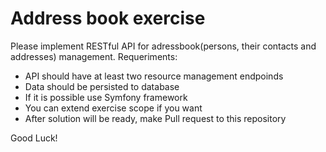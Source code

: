 # Address book exercise

Please implement RESTful API for adressbook(persons, their contacts and addresses) management.
Requeriments:
  - API should have at least two resource management endpoinds
  - Data should be persisted to database
  - If it is possible use Symfony framework
  - You can extend exercise scope if you want
  - After solution will be ready, make Pull request to this repository
  
  Good Luck!
